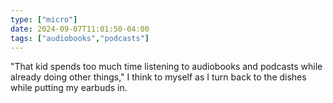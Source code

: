 ```yaml
---
type: ["micro"]
date: 2024-09-07T11:01:50-04:00
tags: ["audiobooks","podcasts"]
---
```

"That kid spends too much time listening to audiobooks and podcasts while already doing other things," I think to myself as I turn back to the dishes while putting my earbuds in.
